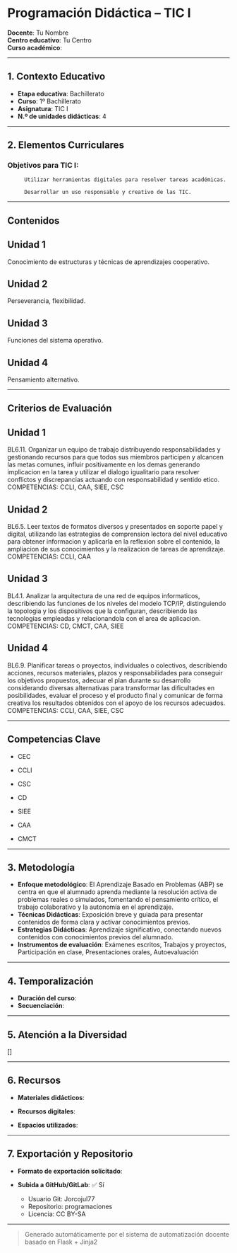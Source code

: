 # Programación Didáctica – TIC I

**Docente**: Tu Nombre  
**Centro educativo**: Tu Centro  
**Curso académico**:   

---

## 1. Contexto Educativo

- **Etapa educativa**: Bachillerato
- **Curso**: 1º Bachillerato
- **Asignatura**: TIC I
- **N.º de unidades didácticas**: 4

---
## 2. Elementos Curriculares

### Objetivos para TIC I:</h3>


  <ul>
    
      Utilizar herramientas digitales para resolver tareas académicas.
    
      Desarrollar un uso responsable y creativo de las TIC.
    
  </ul>


---

## Contenidos

## Unidad 1
Conocimiento de estructuras y técnicas de aprendizajes cooperativo.

## Unidad 2
Perseverancia, flexibilidad.

## Unidad 3
Funciones del sistema operativo.

## Unidad 4
Pensamiento alternativo.


---

## Criterios de Evaluación

## Unidad 1
BL6.11. Organizar un equipo de trabajo distribuyendo responsabilidades y gestionando recursos para que
todos sus miembros participen y alcancen las metas comunes, influir positivamente en los demas
generando implicacion en la tarea y utilizar el dialogo igualitario para resolver conflictos y discrepancias
actuando con responsabilidad y sentido etico.
COMPETENCIAS: CCLI, CAA, SIEE, CSC

## Unidad 2
BL6.5. Leer textos de formatos diversos y presentados en soporte papel y digital, utilizando las
estrategias de comprension lectora del nivel educativo para obtener informacion y aplicarla en la reflexion
sobre el contenido, la ampliacion de sus conocimientos y la realizacion de tareas de aprendizaje.
COMPETENCIAS: CCLI, CAA

## Unidad 3
BL4.1. Analizar la arquitectura de una red de equipos informaticos, describiendo las funciones de los
niveles del modelo TCP/IP, distinguiendo la topologia y los dispositivos que la configuran, describiendo
las tecnologias empleadas y relacionandola con el area de aplicacion.
COMPETENCIAS: CD, CMCT, CAA, SIEE

## Unidad 4
BL6.9. Planificar tareas o proyectos, individuales o colectivos, describiendo acciones, recursos
materiales, plazos y responsabilidades para conseguir los objetivos propuestos, adecuar el plan durante
su desarrollo considerando diversas alternativas para transformar las dificultades en posibilidades,
evaluar el proceso y el producto final y comunicar de forma creativa los resultados obtenidos con el apoyo
de los recursos adecuados.
COMPETENCIAS: CCLI, CAA, SIEE, CSC


---

## Competencias Clave


- CEC

- CCLI

- CSC

- CD

- SIEE

- CAA

- CMCT



---

## 3. Metodología

- **Enfoque metodológico**: El Aprendizaje Basado en Problemas (ABP) se centra en que el alumnado aprenda mediante la resolución activa de problemas reales o simulados, fomentando el pensamiento crítico, el trabajo colaborativo y la autonomía en el aprendizaje.
- **Técnicas Didácticas**: Exposición breve y guiada para presentar contenidos de forma clara y activar conocimientos previos.
- **Estrategias Didácticas**: Aprendizaje significativo, conectando nuevos contenidos con conocimientos previos del alumnado.
- **Instrumentos de evaluación**: Exámenes escritos, Trabajos y proyectos, Participación en clase, Presentaciones orales, Autoevaluación

---
## 4. Temporalización

- **Duración del curso**: 
- **Secuenciación**:  
  

---

## 5. Atención a la Diversidad

[]

---

## 6. Recursos

- **Materiales didácticos**:  
  
- **Recursos digitales**:  
  
- **Espacios utilizados**: 

---

## 7. Exportación y Repositorio

- **Formato de exportación solicitado**: 
- **Subida a GitHub/GitLab**: ✅ Sí

  - Usuario Git: Jorcojul77
  - Repositorio: programaciones
  - Licencia: CC BY-SA


---

> Generado automáticamente por el sistema de automatización docente basado en Flask + Jinja2
